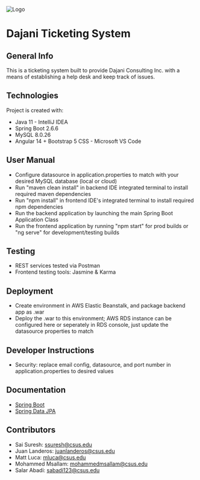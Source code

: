 ![Logo](https://dajanico.com/wp-content/uploads/2022/02/Dajanico-Logo.png)

# Dajani Ticketing System

## General Info
This is a ticketing system built to provide Dajani Consulting Inc. with a means of establishing a help desk and keep track of issues.

## Technologies
Project is created with:
* Java 11 - IntelliJ IDEA
* Spring Boot 2.6.6
* MySQL 8.0.26
* Angular 14 + Bootstrap 5 CSS - Microsoft VS Code

## User Manual
- Configure datasource in application.properties to match with your desired MySQL database (local or cloud)
- Run "maven clean install" in backend IDE integrated terminal to install required maven dependencies
- Run "npm install" in frontend IDE's integrated terminal to install required npm dependencies
- Run the backend application by launching the main Spring Boot Application Class
- Run the frontend application by running "npm start" for prod builds or "ng serve" for development/testing builds

## Testing
- REST services tested via Postman
- Frontend testing tools: Jasmine & Karma

## Deployment
- Create environment in AWS Elastic Beanstalk, and package backend app as .war
- Deploy the .war to this environment; AWS RDS instance can be configured here or seperately in RDS console, just update the datasource properties to match

## Developer Instructions
- Security: replace email config, datasource, and port number in application.properties to desired values

## Documentation
- [Spring Boot](https://docs.spring.io/spring-boot/docs/current/reference/htmlsingle/)
- [Spring Data JPA](https://docs.spring.io/spring-data/jpa/docs/current/reference/html/)

## Contributors
- Sai Suresh: ssuresh@csus.edu
- Juan Landeros: juanlanderos@csus.edu
- Matt Luca: mluca@csus.edu
- Mohammed Msallam: mohammedmsallam@csus.edu
- Salar Abadi: sabadi123@csus.edu
